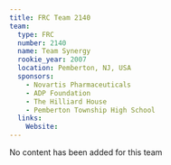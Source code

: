 ```yaml
---
title: FRC Team 2140
team:
  type: FRC
  number: 2140
  name: Team Synergy
  rookie_year: 2007
  location: Pemberton, NJ, USA
  sponsors:
    - Novartis Pharmaceuticals
    - ADP Foundation
    - The Hilliard House
    - Pemberton Township High School
  links:
    Website: 
---
```

No content has been added for this team